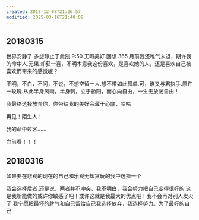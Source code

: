 ```yaml
---
created: 2018-12-08T21:26:57
modified: 2025-03-16T21:40:08
---
```


## 20180315

世界安静了.多想静止于此刻.9:50.无暇美好.回想 365 月前我还稚气未退，期许我的命中人.无果.却获一喜，不明本意我这份喜欢，是喜欢她的人，还是喜欢自己被喜欢而带来的感觉呢？

不明，不白，不问，不说，不想空留一人.想不带如此孤单.可，谁又与君执手.原许一玫瑰.从此半身风雨，半身刺，立于骄阳，而心向自由，一生无放荡自由！

我最终选择放弃你，你带给我的美好会藏干心底，哈哈

再见！陌生人！

我的命中过客……

向前看！！！

## 20180316

如果要在悲观的现在的自己和乐观无知贪玩的我中选择一个

我会选择后者.还是说、两者并不冲突、我不明白，我会努力把自己变得很好的.这是我所能做的或许你敏感了吧！或许这就是我最大的优点吧！我不会再对别人发火了.我宁愿把最坏的脾气和自己留给自己我选择放弃，我选择努力。为了最好的自己
